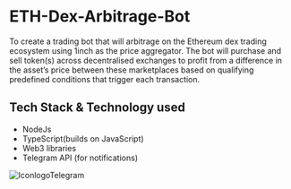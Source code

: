 # ETH-Dex-Arbitrage-Bot

To create a trading bot that will arbitrage on the Ethereum dex trading ecosystem using 1inch as the price aggregator. 
The bot will purchase and sell  token(s) across decentralised exchanges to profit from a difference in the asset’s price between these marketplaces based on qualifying predefined conditions that trigger each transaction.

## Tech Stack & Technology used
- NodeJs 
- TypeScript(builds on JavaScript)
- Web3 libraries 
- Telegram API (for notifications)


![IconlogoTelegram](https://user-images.githubusercontent.com/81178958/162486833-21bd65cc-c326-4d40-bf44-d2b4237cb33f.png)
